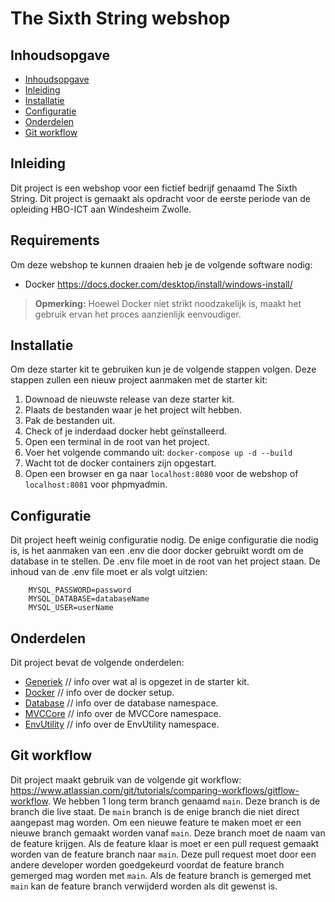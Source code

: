 # The Sixth String webshop

## Inhoudsopgave
  - [Inhoudsopgave](#inhoudsopgave)
  - [Inleiding](#inleiding)
  - [Installatie](#installatie)
  - [Configuratie](#configuratie)
  - [Onderdelen](#onderdelen)
  - [Git workflow](#git-workflow)

## Inleiding

Dit project is een webshop voor een fictief bedrijf genaamd The Sixth String. Dit project is gemaakt als opdracht voor de eerste periode van de opleiding HBO-ICT aan Windesheim Zwolle.

## Requirements

Om deze webshop te kunnen draaien heb je de volgende software nodig:
- Docker https://docs.docker.com/desktop/install/windows-install/

> **Opmerking:** Hoewel Docker niet strikt noodzakelijk is, maakt het gebruik ervan het proces aanzienlijk eenvoudiger.

## Installatie

Om deze starter kit te gebruiken kun je de volgende stappen volgen. Deze stappen zullen een nieuw project aanmaken met de starter kit:

1. Downoad de nieuwste release van deze starter kit.
2. Plaats de bestanden waar je het project wilt hebben.
3. Pak de bestanden uit.
4. Check of je inderdaad docker hebt geïnstalleerd.
5. Open een terminal in de root van het project.
6. Voer het volgende commando uit: `docker-compose up -d --build`
7. Wacht tot de docker containers zijn opgestart.
8. Open een browser en ga naar `localhost:8080` voor de webshop of `localhost:8081` voor phpmyadmin.

## Configuratie

Dit project heeft weinig configuratie nodig. De enige configuratie die nodig is, is het aanmaken van een .env die door docker gebruikt wordt om de database in te stellen. De .env file moet in de root van het project staan. De inhoud van de .env file moet er als volgt uitzien:

```env
    MYSQL_PASSWORD=password
    MYSQL_DATABASE=databaseName
    MYSQL_USER=userName
```

## Onderdelen

Dit project bevat de volgende onderdelen:
- [Generiek](./docs/Generiek.md) // info over wat al is opgezet in de starter kit.
- [Docker](./docs/Docker.md) // info over de docker setup.
- [Database](./docs/Database/Database.md) // info over de database namespace.
- [MVCCore](./docs/MVCCore/MVCCore.md) // info over de MVCCore namespace.
- [EnvUtility](./docs/EnvUtility.md) // info over de EnvUtility namespace.

## Git workflow

Dit project maakt gebruik van de volgende git workflow: https://www.atlassian.com/git/tutorials/comparing-workflows/gitflow-workflow.
We hebben 1 long term branch genaamd `main`. Deze branch is de branch die live staat. De `main` branch is de enige branch die niet direct aangepast mag worden. Om een nieuwe feature te maken moet er een nieuwe branch gemaakt worden vanaf `main`. Deze branch moet de naam van de feature krijgen. Als de feature klaar is moet er een pull request gemaakt worden van de feature branch naar `main`. Deze pull request moet door een andere developer worden goedgekeurd voordat de feature branch gemerged mag worden met `main`. Als de feature branch is gemerged met `main` kan de feature branch verwijderd worden als dit gewenst is.